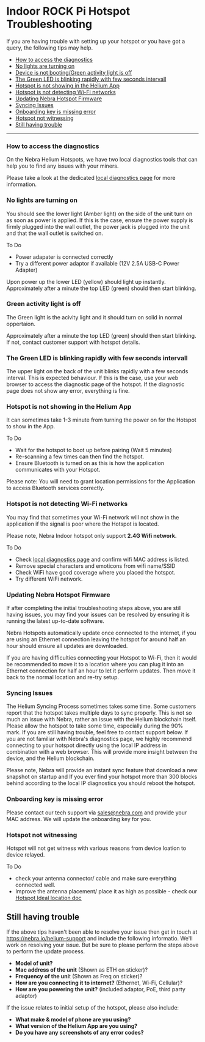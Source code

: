 # Indoor ROCK Pi Hotspot Troubleshooting

If you are having trouble with setting up your hotspot or you have got a query, the following tips may help.



* [How to access the diagnostics](#how-to-access-the-diagnostics)
* [No lights are turning on](#no-lights-are-turning-on) 
* [Device is not booting/Green activity light is off](#green-activity-light-is-off)
* [The Green LED is blinking rapidly with few seconds intervall](#the-green-led-is-blinking-rapidly-with-few-seconds-intervall)
* [Hotspot is not showing in the Helium App](#hotspot-is-not-showing-in-the-helium-app)
* [Hotspot is not detecting Wi-Fi networks](#hotspot-is-not-detecting-wi-fi-networks)
* [Updating Nebra Hotspot Firmware](#updating-nebra-hotspot-firmware)
* [Syncing Issues](#syncing-issues)
* [Onboarding key is missing error](#onboarding-key-is-missing-error)
* [Hotspot not witnessing](#hotspot-not-witnessing)
* [Still having trouble](#still-having-trouble)

<hr>

### How to access the diagnostics


On the Nebra Helium Hotspots, we have two local diagnostics tools that can help you to find any issues with your miners.
  
Please take a look at the dedicated [local diagnostics page](../handy-guides/local-diagnostics.md) for more information.



### No lights are turning on 


You should see the lower light (Amber light) on the side of the unit turn on as soon as power is applied.
If this is the case, ensure the power supply is firmly plugged into the wall outlet, the power jack is plugged into the unit and that the wall outlet is switched on.

To Do

* Power adapater is connected correctly 
* Try a different power adaptor if available (12V 2.5A USB-C Power Adapter)

Upon power up the lower LED (yellow) should light up instantly. Approximately after a minute the top LED (green) should then start blinking.


### Green activity light is off 

The Green light is the acivity light and it should turn on solid in normal oppertaion. 

Approximately after a minute the top LED (green) should then start blinking. If not, contact customer support with hotspot details. 

### The Green LED is blinking rapidly with few seconds intervall 

The upper light on the back of the unit blinks rapidly with a few seconds interval. This is expected behaviour. 
If this is the case, use your web browser to access the diagnostic page of the hotspot. If the diagnostic page does not show any error, everything is fine. 


### Hotspot is not showing in the Helium App


It can sometimes take 1-3 minute from turning the power on for the Hotspot to show in the App.

To Do

* Wait for the hotspot to boot up before pairing (Wait 5 minutes)
* Re-scanning a few times can then find the hotspot.
* Ensure Bluetooth is turned on as this is how the application communicates with your Hotspot.

Please note: You will need to grant location permissions for the Application to access Bluetooth services correctly.


### Hotspot is not detecting Wi-Fi networks

You may find that sometimes your Wi-Fi network will not show in the application if the signal is poor where the Hotspot is located.

Please note, Nebra Indoor hotspot only support **2.4G Wifi network.** 

To Do
* Check [local diagnostics page](../handy-guides/local-diagnostics.md) and confirm wifi MAC address is listed. 
* Remove special characters and emoticons from wifi name/SSID
* Check WiFi have good coverage where you placed the hotspot.
* Try different WiFi network.  


### Updating Nebra Hotspot Firmware

If after completing the initial troubleshooting steps above, you are still having issues, you may find your issues can be resolved by ensuring it is running the latest up-to-date software.

Nebra Hotspots automatically update once connected to the internet, if you are using an Ethernet connection leaving the hotspot for around half an hour should ensure all updates are downloaded.

If you are having difficulties connecting your Hotspot to Wi-Fi, then it would be recommended to move it to a location where you can plug it into an Ethernet connection for half an hour to let it perform updates. Then move it back to the normal location and re-try setup.



### Syncing Issues


The Helium Syncing Process sometimes takes some time. Some customers report that the hotspot takes multiple days to sync properly. This is not so much an issue with Nebra, rather an issue with the Helium blockchain itself. Please allow the hotspot to take some time, especially during the 90% mark. If you are still having trouble, feel free to contact support below. If you are not familiar with Nebra's diagnostics page, we highly recommend connecting to your hotspot directly using the local IP address in combination with a web browser. This will provide more insight between the device, and the Helium blockchain.

Please note, Nebra will provide an instant sync feature that download a new snapshot on startup and If you ever find your hotspot more than 300 blocks behind according to the local IP diagnostics you should reboot the hotspot. 


### Onboarding key is missing error

Please contact our tech support via sales@nebra.com and provide your MAC address. We will update the onboarding key for you.
 

### Hotspot not witnessing

Hotspot will not get witness with various reasons from device loation to device relayed. 

To Do
* check your antenna connector/ cable and make sure everything connected well. 
* Improve the antenna placement/ place it as high as possible - check our [Hotspot Ideal location doc](../../docs/handy-guides/hotspot-ideal-location.md)


## Still having trouble

If the above tips haven't been able to resolve your issue then get in touch at https://nebra.io/helium-support and include the following informatio. We'll work on resolving your issue. But be sure to please perform the steps above to perform the update process.


* **Model of unit?**
* **Mac address of the unit** (Shown as ETH on sticker)?
* **Frequency of the uni**t (Shown as Freq on sticker)?
* **How are you connecting it to internet?** (Ethernet, Wi-Fi, Cellular)?
* **How are you powering the unit?** (included adaptor, PoE, third party adaptor)
  
If the issue relates to initial setup of the hotspot, please also include:
  
* **What make & model of phone are you using?**
* **What version of the Helium App are you using?**
* **Do you have any screenshots of any error codes?**